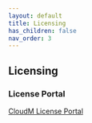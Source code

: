 ```yaml
---
layout: default
title: Licensing
has_children: false
nav_order: 3
---
```


## Licensing

### License Portal

<a href="https://portal.cloudm.io/dashboard">CloudM License Portal</a>

